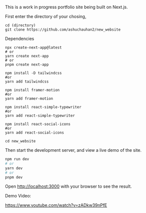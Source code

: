 This is a work in progress portfolio site being built on Next.js.

First enter the directory of your chosing,

````
cd (directory)
git clone https://github.com/ashuchauhan2/new_website
````

Dependencies

````
npx create-next-app@latest
# or
yarn create next-app
# or
pnpm create next-app

npm install -D tailwindcss
#or
yarn add tailwindcss

npm install framer-motion
#or
yarn add framer-motion

npm install react-simple-typewriter
#or
yarn add react-simple-typewriter

npm install react-social-icons
#or
yarn add react-social-icons
````

````
cd new_website
````

Then start the development server, and view a live demo of the site.

```bash
npm run dev
# or
yarn dev
# or
pnpm dev
```

Open [http://localhost:3000](http://localhost:3000) with your browser to see the result.

Demo Video:

https://www.youtube.com/watch?v=zADkw39nPfE
